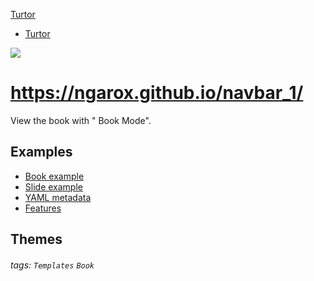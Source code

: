  [Turtor](https://www.youtube.com/watch?v=MmdKeypSxE8)
 - [Turtor](https://www.youtube.com/watch?v=MmdKeypSxE8)

![](https://i.imgur.com/L3R6Rvt.png)

# https://ngarox.github.io/navbar_1/

View the book with "<i class="fa fa-book fa-fw"></i> Book Mode".

Examples
---
- [Book example](/s/book-example)
- [Slide example](/s/slide-example)
- [YAML metadata](/s/yaml-metadata)
- [Features](/s/features)

Themes
---


###### tags: `Templates` `Book`
